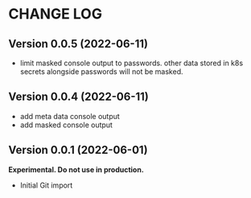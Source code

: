 # CHANGE LOG

## Version 0.0.5 (2022-06-11)

* limit masked console output to passwords. other data stored in k8s secrets alongside passwords will not be masked.

## Version 0.0.4 (2022-06-11)

* add meta data console output
* add masked console output

## Version 0.0.1 (2022-06-01)

**Experimental. Do not use in production.**

* Initial Git import
